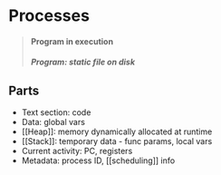 # Processes

> #### Program in execution
> ##### Program: static file on disk

## Parts
- Text section: code
- Data: global vars
- [[Heap]]: memory dynamically allocated at runtime
- [[Stack]]: temporary data - func params, local vars
- Current activity: PC, registers
- Metadata: process ID, [[scheduling]] info
